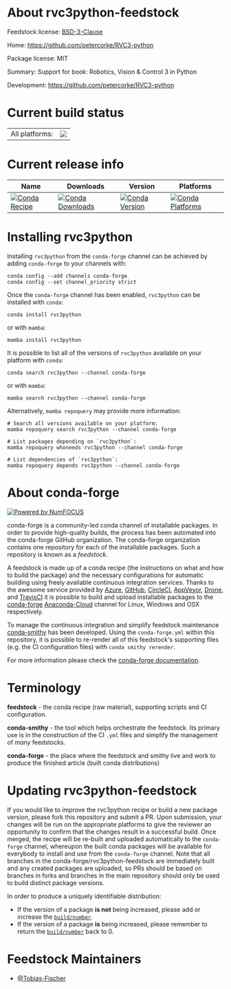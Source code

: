 About rvc3python-feedstock
==========================

Feedstock license: [BSD-3-Clause](https://github.com/conda-forge/rvc3python-feedstock/blob/main/LICENSE.txt)

Home: https://github.com/petercorke/RVC3-python

Package license: MIT

Summary: Support for book: Robotics, Vision & Control 3 in Python

Development: https://github.com/petercorke/RVC3-python

Current build status
====================


<table><tr><td>All platforms:</td>
    <td>
      <a href="https://dev.azure.com/conda-forge/feedstock-builds/_build/latest?definitionId=18664&branchName=main">
        <img src="https://dev.azure.com/conda-forge/feedstock-builds/_apis/build/status/rvc3python-feedstock?branchName=main">
      </a>
    </td>
  </tr>
</table>

Current release info
====================

| Name | Downloads | Version | Platforms |
| --- | --- | --- | --- |
| [![Conda Recipe](https://img.shields.io/badge/recipe-rvc3python-green.svg)](https://anaconda.org/conda-forge/rvc3python) | [![Conda Downloads](https://img.shields.io/conda/dn/conda-forge/rvc3python.svg)](https://anaconda.org/conda-forge/rvc3python) | [![Conda Version](https://img.shields.io/conda/vn/conda-forge/rvc3python.svg)](https://anaconda.org/conda-forge/rvc3python) | [![Conda Platforms](https://img.shields.io/conda/pn/conda-forge/rvc3python.svg)](https://anaconda.org/conda-forge/rvc3python) |

Installing rvc3python
=====================

Installing `rvc3python` from the `conda-forge` channel can be achieved by adding `conda-forge` to your channels with:

```
conda config --add channels conda-forge
conda config --set channel_priority strict
```

Once the `conda-forge` channel has been enabled, `rvc3python` can be installed with `conda`:

```
conda install rvc3python
```

or with `mamba`:

```
mamba install rvc3python
```

It is possible to list all of the versions of `rvc3python` available on your platform with `conda`:

```
conda search rvc3python --channel conda-forge
```

or with `mamba`:

```
mamba search rvc3python --channel conda-forge
```

Alternatively, `mamba repoquery` may provide more information:

```
# Search all versions available on your platform:
mamba repoquery search rvc3python --channel conda-forge

# List packages depending on `rvc3python`:
mamba repoquery whoneeds rvc3python --channel conda-forge

# List dependencies of `rvc3python`:
mamba repoquery depends rvc3python --channel conda-forge
```


About conda-forge
=================

[![Powered by
NumFOCUS](https://img.shields.io/badge/powered%20by-NumFOCUS-orange.svg?style=flat&colorA=E1523D&colorB=007D8A)](https://numfocus.org)

conda-forge is a community-led conda channel of installable packages.
In order to provide high-quality builds, the process has been automated into the
conda-forge GitHub organization. The conda-forge organization contains one repository
for each of the installable packages. Such a repository is known as a *feedstock*.

A feedstock is made up of a conda recipe (the instructions on what and how to build
the package) and the necessary configurations for automatic building using freely
available continuous integration services. Thanks to the awesome service provided by
[Azure](https://azure.microsoft.com/en-us/services/devops/), [GitHub](https://github.com/),
[CircleCI](https://circleci.com/), [AppVeyor](https://www.appveyor.com/),
[Drone](https://cloud.drone.io/welcome), and [TravisCI](https://travis-ci.com/)
it is possible to build and upload installable packages to the
[conda-forge](https://anaconda.org/conda-forge) [Anaconda-Cloud](https://anaconda.org/)
channel for Linux, Windows and OSX respectively.

To manage the continuous integration and simplify feedstock maintenance
[conda-smithy](https://github.com/conda-forge/conda-smithy) has been developed.
Using the ``conda-forge.yml`` within this repository, it is possible to re-render all of
this feedstock's supporting files (e.g. the CI configuration files) with ``conda smithy rerender``.

For more information please check the [conda-forge documentation](https://conda-forge.org/docs/).

Terminology
===========

**feedstock** - the conda recipe (raw material), supporting scripts and CI configuration.

**conda-smithy** - the tool which helps orchestrate the feedstock.
                   Its primary use is in the construction of the CI ``.yml`` files
                   and simplify the management of *many* feedstocks.

**conda-forge** - the place where the feedstock and smithy live and work to
                  produce the finished article (built conda distributions)


Updating rvc3python-feedstock
=============================

If you would like to improve the rvc3python recipe or build a new
package version, please fork this repository and submit a PR. Upon submission,
your changes will be run on the appropriate platforms to give the reviewer an
opportunity to confirm that the changes result in a successful build. Once
merged, the recipe will be re-built and uploaded automatically to the
`conda-forge` channel, whereupon the built conda packages will be available for
everybody to install and use from the `conda-forge` channel.
Note that all branches in the conda-forge/rvc3python-feedstock are
immediately built and any created packages are uploaded, so PRs should be based
on branches in forks and branches in the main repository should only be used to
build distinct package versions.

In order to produce a uniquely identifiable distribution:
 * If the version of a package **is not** being increased, please add or increase
   the [``build/number``](https://docs.conda.io/projects/conda-build/en/latest/resources/define-metadata.html#build-number-and-string).
 * If the version of a package **is** being increased, please remember to return
   the [``build/number``](https://docs.conda.io/projects/conda-build/en/latest/resources/define-metadata.html#build-number-and-string)
   back to 0.

Feedstock Maintainers
=====================

* [@Tobias-Fischer](https://github.com/Tobias-Fischer/)

